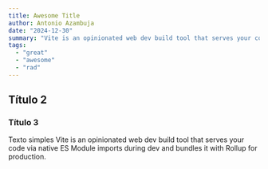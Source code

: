 ```yaml
---
title: Awesome Title
author: Antonio Azambuja
date: "2024-12-30"
summary: "Vite is an opinionated web dev build tool that serves your code via native ES Module imports. Vite is an opinionated web dev build tool that serves your code via native ES Module imports"
tags:
  - "great"
  - "awesome"
  - "rad"
---
```


## Título 2
### Título 3

Texto simples
Vite is an opinionated web dev build tool that serves your code via native ES Module imports during dev and bundles it with Rollup for production.